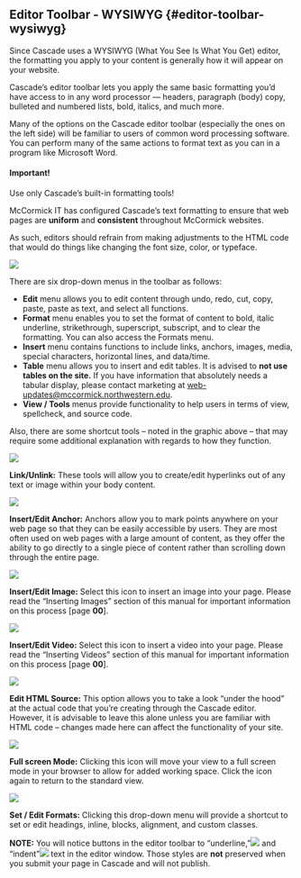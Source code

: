 ## Editor Toolbar - WYSIWYG {#editor-toolbar-wysiwyg}

Since Cascade uses a WYSIWYG \(What You See Is What You Get\) editor, the formatting you apply to your content is generally how it will appear on your website.

Cascade’s editor toolbar lets you apply the same basic formatting you’d have access to in any word processor — headers, paragraph \(body\) copy, bulleted and numbered lists, bold, italics, and much more.

Many of the options on the Cascade editor toolbar \(especially the ones on the left side\) will be familiar to users of common word processing software. You can perform many of the same actions to format text as you can in a program like Microsoft Word.

#### Important!

Use only Cascade’s built-in formatting tools!

McCormick IT has configured Cascade’s text formatting to ensure that web pages are **uniform** and **consistent** throughout McCormick websites.

As such, editors should refrain from making adjustments to the HTML code that would do things like changing the font size, color, or typeface.

![](https://northwestern-engineering.gitbooks.io/main-mccormick-site/content/assets/41.png)

There are six drop-down menus in the toolbar as follows:

* **Edit** menu allows you to edit content through undo, redo, cut, copy, paste, paste as text, and select all functions.
* **Format** menu enables you to set the format of content to bold, italic underline, strikethrough, superscript, subscript, and to clear the formatting. You can also access the Formats menu.
* **Insert** menu contains functions to include links, anchors, images, media, special characters, horizontal lines, and data/time.
* **Table** menu allows you to insert and edit tables. It is advised to **not use tables on the site.** If you have information that absolutely needs a tabular display, please contact marketing at web-updates@mccormick.northwestern.edu.
* **View / Tools** menus provide functionality to help users in terms of view, spellcheck, and source code.

Also, there are some shortcut tools – noted in the graphic above – that may require some additional explanation with regards to how they function.

![](https://northwestern-engineering.gitbooks.io/main-mccormick-site/content/assets/42-1.png)

**Link/Unlink:** These tools will allow you to create/edit hyperlinks out of any text or image within your body content.

![](https://northwestern-engineering.gitbooks.io/main-mccormick-site/content/assets/43-1.png)

**Insert/Edit Anchor:** Anchors allow you to mark points anywhere on your web page so that they can be easily accessible by users. They are most often used on web pages with a large amount of content, as they offer the ability to go directly to a single piece of content rather than scrolling down through the entire page.

![](https://northwestern-engineering.gitbooks.io/main-mccormick-site/content/assets/44-1.png)

**Insert/Edit Image:** Select this icon to insert an image into your page. Please read the “Inserting Images” section of this manual for important information on this process \[page **00**\].

![](https://northwestern-engineering.gitbooks.io/main-mccormick-site/content/assets/45-1.png)

**Insert/Edit Video:** Select this icon to insert a video into your page. Please read the “Inserting Videos” section of this manual for important information on this process \[page **00**\].

![](https://northwestern-engineering.gitbooks.io/main-mccormick-site/content/assets/46-1.png)

**Edit HTML Source:** This option allows you to take a look “under the hood” at the actual code that you’re creating through the Cascade editor. However, it is advisable to leave this alone unless you are familiar with HTML code – changes made here can affect the functionality of your site.

![](https://northwestern-engineering.gitbooks.io/main-mccormick-site/content/assets/47-1.png)

**Full screen Mode:** Clicking this icon will move your view to a full screen mode in your browser to allow for added working space. Click the icon again to return to the standard view.

![](https://northwestern-engineering.gitbooks.io/main-mccormick-site/content/assets/48-1.png)

**Set / Edit Formats:** Clicking this drop-down menu will provide a shortcut to set or edit headings, inline, blocks, alignment, and custom classes.

**NOTE:** You will notice buttons in the editor toolbar to “underline,”![](https://northwestern-engineering.gitbooks.io/main-mccormick-site/content/assets/49-1.png) and “indent”![](https://northwestern-engineering.gitbooks.io/main-mccormick-site/content/assets/50-1.png) text in the editor window. Those styles are **not** preserved when you submit your page in Cascade and will not publish.

